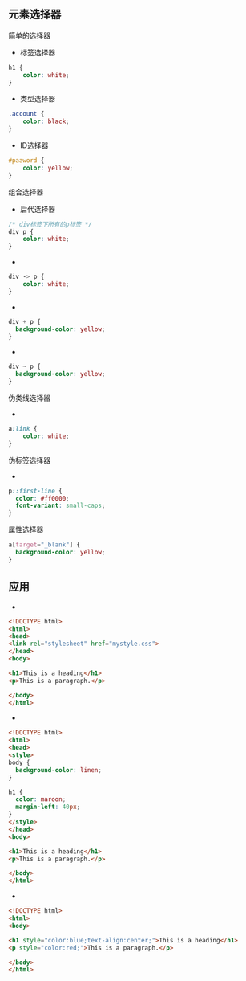 


## 元素选择器

简单的选择器

* 标签选择器

```css
h1 {
    color: white;
}
```

* 类型选择器

```css
.account {
    color: black;
}
```

* ID选择器

```css
#paaword {
    color: yellow;
}
```

组合选择器


* 后代选择器

```css
/* div标签下所有的p标签 */
div p {
    color: white;
}
```

* 

```css
div -> p {
    color: white;
}
```

* 

```css
div + p {
  background-color: yellow;
}
```

* 

```css
div ~ p {
  background-color: yellow;
}
```

伪类线选择器

* 

```css
a:link {
    color: white;
}
```

伪标签选择器

* 

```css
p::first-line {
  color: #ff0000;
  font-variant: small-caps;
}
```

属性选择器

```css
a[target="_blank"] {
  background-color: yellow;
}
```







## 应用

* 

```html
<!DOCTYPE html>
<html>
<head>
<link rel="stylesheet" href="mystyle.css">
</head>
<body>

<h1>This is a heading</h1>
<p>This is a paragraph.</p>

</body>
</html>
```

* 

```html
<!DOCTYPE html>
<html>
<head>
<style>
body {
  background-color: linen;
}

h1 {
  color: maroon;
  margin-left: 40px;
}
</style>
</head>
<body>

<h1>This is a heading</h1>
<p>This is a paragraph.</p>

</body>
</html>
```

* 

```html
<!DOCTYPE html>
<html>
<body>

<h1 style="color:blue;text-align:center;">This is a heading</h1>
<p style="color:red;">This is a paragraph.</p>

</body>
</html>
```